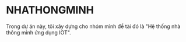 # NHATHONGMINH
Trong dự án này, tôi xây dựng cho nhóm mình đề tài đó là "Hệ thống nhà thông minh ứng dụng IOT". 
